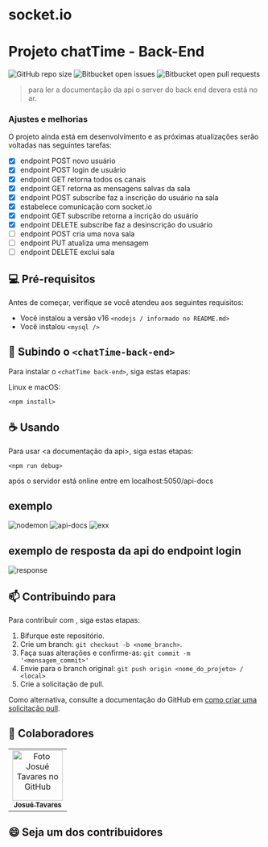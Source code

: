 # socket.io

# Projeto chatTime - Back-End

<!---Esses são exemplos. Veja https://shields.io para outras pessoas ou para personalizar este conjunto de escudos. Você pode querer incluir dependências, status do projeto e informações de licença aqui--->

![GitHub repo size](https://img.shields.io/github/repo-size/iuricode/README-template?style=for-the-badge)
![Bitbucket open issues](https://img.shields.io/bitbucket/issues/iuricode/README-template?style=for-the-badge)
![Bitbucket open pull requests](https://img.shields.io/bitbucket/pr-raw/iuricode/README-template?style=for-the-badge)

> para ler a documentação da api o server do back end devera está no ar.

### Ajustes e melhorias

O projeto ainda está em desenvolvimento e as próximas atualizações serão voltadas nas seguintes tarefas:

- [x] endpoint POST novo usuário
- [x] endpoint POST login de usuário
- [x] endpoint GET retorna todos os canais 
- [x] endpoint GET retorna as mensagens salvas da sala
- [x] endpoint POST subscribe faz a inscrição do usuário na sala
- [x] estabelece comunicação com socket.io 
- [x] endpoint GET subscribe retorna a incrição do usuário
- [x] endpoint DELETE subscribe faz a desinscrição do usuário
- [ ] endpoint POST cria uma nova sala
- [ ] endpoint PUT atualiza uma mensagem
- [ ] endpoint DELETE exclui sala

## 💻 Pré-requisitos

Antes de começar, verifique se você atendeu aos seguintes requisitos:
<!---Estes são apenas requisitos de exemplo. Adicionar, duplicar ou remover conforme necessário--->
* Você instalou a versão v16 `<nodejs / informado no README.md>`
* Você instalou `<mysql />`

## 🚀 Subindo o `<chatTime-back-end>`

Para instalar o `<chatTime back-end>`, siga estas etapas:

Linux e macOS:
```
<npm install>
```

## ☕ Usando <chatTime>

Para usar <a documentação da api>, siga estas etapas:

```
<npm run debug>
```

após o servidor está online entre em localhost:5050/api-docs
  

## exemplo
  
  ![nodemon](https://user-images.githubusercontent.com/69441257/156900568-fbf19b23-855a-4e47-817e-d0c15504c898.png)
  ![api-docs](https://user-images.githubusercontent.com/69441257/156900826-856bed71-9475-47c4-9762-fc9892ed1e83.png)
  ![exx](https://user-images.githubusercontent.com/69441257/156900950-85a43010-62e1-4772-bf33-f70878365a54.png)
  
## exemplo de resposta da api do endpoint login
  ![response](https://user-images.githubusercontent.com/69441257/156900993-3e0f212e-0247-40fd-8470-38dbc5a89147.png)
 

## 📫 Contribuindo para <chatTime>
<!---Se o seu README for longo ou se você tiver algum processo ou etapas específicas que deseja que os contribuidores sigam, considere a criação de um arquivo CONTRIBUTING.md separado--->
Para contribuir com <chatTime>, siga estas etapas:

1. Bifurque este repositório.
2. Crie um branch: `git checkout -b <nome_branch>`.
3. Faça suas alterações e confirme-as: `git commit -m '<mensagem_commit>'`
4. Envie para o branch original: `git push origin <nome_do_projeto> / <local>`
5. Crie a solicitação de pull.

Como alternativa, consulte a documentação do GitHub em [como criar uma solicitação pull](https://help.github.com/en/github/collaborating-with-issues-and-pull-requests/creating-a-pull-request).

## 🤝 Colaboradores

<table>
  <tr>
    <td align="center">
      <a href="#">
        <img src="https://avatars.githubusercontent.com/u/69441257?v=4" width="100px;" alt="Foto Josué Tavares no GitHub"/><br>
        <sub>
          <b>Josué Tavares</b>
        </sub>
      </a>
    </td>

</table>


## 😄 Seja um dos contribuidores<br>
